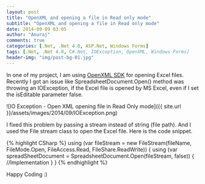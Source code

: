 ```yaml
---
layout: post
title: "OpenXML and opening a file in Read only mode"
subtitle: "OpenXML and opening a file in Read only mode"
date: 2014-09-09 03:05
author: "Anuraj"
comments: true
categories: [.Net, .Net 4.0, ASP.Net, Windows Forms]
tags: [.Net, .Net 4.0, C#.Net, IOException, OpenXML, Windows Forms]
header-img: "img/post-bg-01.jpg"
---
```

In one of my project, I am using [OpenXML SDK](http://msdn.microsoft.com/en-us/library/office/bb448854(v=office.15).aspx) for opening Excel files. Recently I got an issue like SpreadsheetDocument.Open() method was throwing an IOException, if the Excel file is opened by MS Excel, even if I set the isEditable parameter false. 

![IO Exception - Open XML opening file in Read Only mode]({{ site.url }}/assets/images/2014/09/IOException.png)

I fixed this problem by passing a stream instead of string (file path). And I used the File stream class to open the Excel file. Here is the code snippet.

{% highlight CSharp %}
using (var fileStream = new FileStream(fileName, FileMode.Open, 
    FileAccess.Read, FileShare.ReadWrite))
{
    using (var spreadSheetDocument = SpreadsheetDocument.Open(fileStream, false))
    {
        //Implementation
    }
}
{% endhighlight %}

Happy Coding :)
